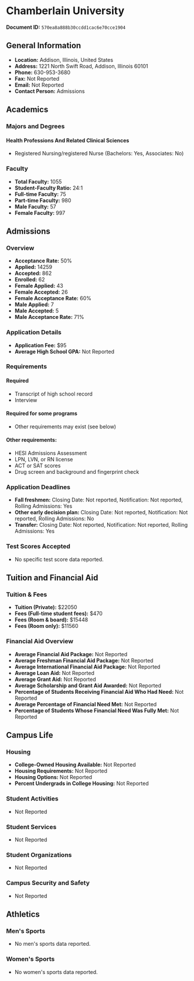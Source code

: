 # Chamberlain University

**Document ID:** `570ea8a888b30ccdd1cac6e70cce1904`

## General Information

- **Location:** Addison, Illinois, United States
- **Address:** 1221 North Swift Road, Addison, Illinois 60101
- **Phone:** 630-953-3680
- **Fax:** Not Reported
- **Email:** Not Reported
- **Contact Person:** Admissions

## Academics

### Majors and Degrees

#### Health Professions And Related Clinical Sciences

- Registered Nursing/registered Nurse (Bachelors: Yes, Associates: No)

### Faculty

- **Total Faculty:** 1055
- **Student-Faculty Ratio:** 24:1
- **Full-time Faculty:** 75
- **Part-time Faculty:** 980
- **Male Faculty:** 57
- **Female Faculty:** 997

## Admissions

### Overview

- **Acceptance Rate:** 50%
- **Applied:** 14259
- **Accepted:** 862
- **Enrolled:** 62
- **Female Applied:** 43
- **Female Accepted:** 26
- **Female Acceptance Rate:** 60%
- **Male Applied:** 7
- **Male Accepted:** 5
- **Male Acceptance Rate:** 71%

### Application Details

- **Application Fee:** $95
- **Average High School GPA:** Not Reported

### Requirements

#### Required

- Transcript of high school record
- Interview

#### Required for some programs

- Other requirements may exist (see below)

#### Other requirements:

- HESI Admissions Assessment
- LPN, LVN, or RN license
- ACT or SAT scores
- Drug screen and background and fingerprint check

### Application Deadlines

- **Fall freshmen:** Closing Date: Not reported, Notification: Not reported, Rolling Admissions: Yes
- **Other early decision plan:** Closing Date: Not reported, Notification: Not reported, Rolling Admissions: No
- **Transfer:** Closing Date: Not reported, Notification: Not reported, Rolling Admissions: Yes

### Test Scores Accepted

- No specific test score data reported.

## Tuition and Financial Aid

### Tuition & Fees

- **Tuition (Private):** $22050
- **Fees (Full-time student fees):** $470
- **Fees (Room & board):** $15448
- **Fees (Room only):** $11560

### Financial Aid Overview

- **Average Financial Aid Package:** Not Reported
- **Average Freshman Financial Aid Package:** Not Reported
- **Average International Financial Aid Package:** Not Reported
- **Average Loan Aid:** Not Reported
- **Average Grant Aid:** Not Reported
- **Average Scholarship and Grant Aid Awarded:** Not Reported
- **Percentage of Students Receiving Financial Aid Who Had Need:** Not Reported
- **Average Percentage of Financial Need Met:** Not Reported
- **Percentage of Students Whose Financial Need Was Fully Met:** Not Reported

## Campus Life

### Housing

- **College-Owned Housing Available:** Not Reported
- **Housing Requirements:** Not Reported
- **Housing Options:** Not Reported
- **Percent Undergrads in College Housing:** Not Reported

### Student Activities

- Not Reported

### Student Services

- Not Reported

### Student Organizations

- Not Reported

### Campus Security and Safety

- Not Reported

## Athletics

### Men's Sports

- No men's sports data reported.

### Women's Sports

- No women's sports data reported.
